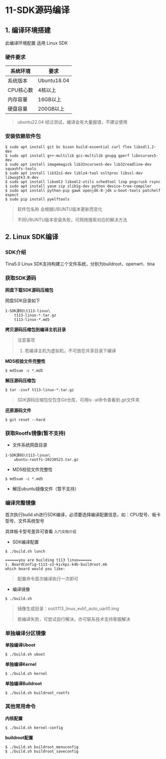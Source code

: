 # 11-SDK源码编译






## 1. 编译环境搭建

此编译环境配置 适用 Linux SDK

### 硬件要求

| 系统环境  | 要求        |
| --------- | ----------- |
| 系统版本  | Ubuntu18.04 |
| CPU核心数 | 4核以上     |
| 内存容量  | 16GB以上    |
| 硬盘容量  | 200GB以上   |

> ubuntu22.04 经过测试，编译会有大量报错，不建议使用



### 安装依赖软件包

```
$ sudo apt install git bc bison build-essential curl flex libsdl1.2-dev 
$ sudo apt install g++-multilib gcc-multilib gnupg gperf libncurses5-dev 
$ sudo apt install imagemagick lib32ncurses5-dev lib32readline-dev squashfs-tools 
$ sudo apt install lib32z1-dev liblz4-tool xsltproc libssl-dev libwxgtk3.0-dev 
$ sudo apt install libxml2 libxml2-utils schedtool lzop pngcrush rsync 
$ sudo apt install yasm zip zlib1g-dev python device-tree-compiler 
$ sudo apt install python-pip gawk openjdk-8-jdk u-boot-tools patchelf expect
$ sudo pip install pyelftools
```

> 软件包名称 会根据UBUNTU版本更新而变化
>
> 不同UBUNTU版本安装失败，可网络搜索对应的解决方法





## 2. Linux SDK编译

### SDK介绍

Tina5.0 Linux SDK支持构建三个文件系统，分别为buildroot、openwrt、tina



### 获取SDK源码

**网盘下载SDK源码压缩包**

网盘SDK目录如下

```
1-SDK源码\t113-linux\
	t113-linux-*.tar.gz
	t113-linux-*.md5
```



**拷贝源码压缩包到编译主机目录**

> 注意事项
>
> 1. 若编译主机为虚拟机，不可放在共享目录下编译



**MD5校验文件完整性**

```
$ md5sum -c *.md5
```



**解压源码压缩包**

```
$ tar -zxvf t113-linux-*.tar.gz
```

> SDK源码压缩包仅包含Git仓库，可用ls -al命令查看到.git文件夹



**还原源码文件**

```
$ git reset --hard
```



### 获取Rootfs镜像(暂不支持)

* 文件系统网盘目录

```
1-SDK源码\t113-linux\
	ubuntu-rootfs-20230523.tar.gz
```



* MD5校验文件完整性

```
$ md5sum -c *.md5
```



* 解压ubuntu镜像文件（暂不支持）







### 编译完整镜像

首次执行build.sh进行SDK编译，必须要选择编译配置信息，如：CPU型号、板卡型号、文件系统型号

具体板卡型号差异可查看 `入门文档介绍`



* SDK编译配置

```
$ ./build.sh lunch

======you are building t113 linux======
1. BoardConfig-t113-s3-kickpi-k4b-buildroot.mk
which board would you like: 
```

> 配置命令首次编译执行一次即可



* 编译镜像

```
$ ./build.sh
```

> 镜像生成目录：out/t113_linux_evb1_auto_uart0.img
>
> 若编译失败，可尝试自行解决，亦可联系技术支持客服解决



### 单独编译分区镜像

**单独编译Uboot**

```
$ ./build.sh uboot
```



**单独编译Kernel**

```
$ ./build.sh kernel
```



**单独编译Buildroot**

```
$ ./build.sh buildroot_rootfs
```



### 其他常用命令

**内核配置**

```
$ ./build.sh kernel-config
```



**buildroot配置**

```
$ ./build.sh buildroot_menuconfig
$ ./build.sh buildroot_saveconfig
```



